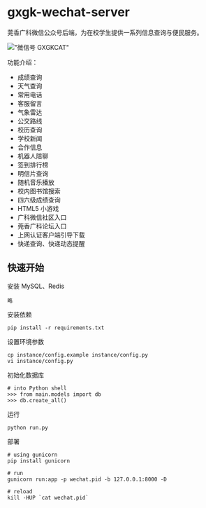 # gxgk-wechat-server
莞香广科微信公众号后端，为在校学生提供一系列信息查询与便民服务。

!["微信号 GXGKCAT"](http://77g5h8.com1.z0.glb.clouddn.com/qrcode_for_gh_637c9ac560fd_258.jpg)

功能介绍：

- 成绩查询
- 天气查询
- 常用电话
- 客服留言
- 气象雷达
- 公交路线
- 校历查询
- 学校新闻
- 合作信息
- 机器人陪聊
- 签到排行榜
- 明信片查询
- 随机音乐播放
- 校内图书馆搜索
- 四六级成绩查询
- HTML5 小游戏
- 广科微信社区入口
- 莞香广科论坛入口
- 上网认证客户端引导下载
- 快递查询、快递动态提醒

## 快速开始

安装 MySQL、Redis
```
略
```

安装依赖

```
pip install -r requirements.txt
``` 

设置环境参数
```
cp instance/config.example instance/config.py
vi instance/config.py
```

初始化数据库

```
# into Python shell
>>> from main.models import db
>>> db.create_all()
```

运行

```
python run.py
```

部署

```
# using gunicorn
pip install gunicorn

# run
gunicorn run:app -p wechat.pid -b 127.0.0.1:8000 -D

# reload
kill -HUP `cat wechat.pid`
```
